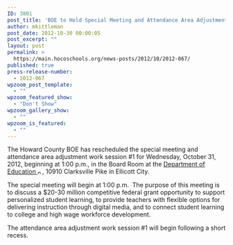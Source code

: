 ```yaml
---
ID: 3801
post_title: 'BOE to Hold Special Meeting and Attendance Area Adjustment Work Session #1 on October 31, 2012, beginning at 1:00 p.m.'
author: mkittleman
post_date: 2012-10-30 00:00:05
post_excerpt: ""
layout: post
permalink: >
  https://main.hocoschools.org/news-posts/2012/10/2012-067/
published: true
press-release-number:
  - 2012-067
wpzoom_post_template:
  - ""
wpzoom_featured_show:
  - "Don't Show"
wpzoom_gallery_show:
  - ""
wpzoom_is_featured:
  - ""
---
```

The Howard County BOE has rescheduled the special meeting and attendance area adjustment work session #1 for Wednesday, October 31, 2012, beginning at 1:00 p.m., in the Board Room at the <a href="http://maps.google.com/maps?hl=en&amp;q=10910+Clarksville+Pike,+Ellicott+City,+MD+21042&amp;btnG=Search" target="_blank">Department of Education <img alt="new webpage icon" src="http://www.hcpss.org/images/new_webpage.gif" width="11" height="10" align="bottom" border="0" /></a>, 10910 Clarksville Pike in Ellicott City.

The special meeting will begin at 1:00 p.m.  The purpose of this meeting is to discuss a $20-30 million competitive federal grant opportunity to support personalized student learning, to provide teachers with flexible options for delivering instruction through digital media, and to connect student learning to college and high wage workforce development.

The attendance area adjustment work session #1 will begin following a short recess.